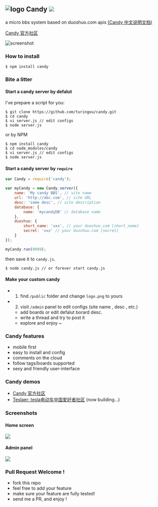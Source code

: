 ![logo](http://ww1.sinaimg.cn/large/61ff0de3gw1e7d9luh49bj201201bdfm.jpg) Candy ![](https://badge.fury.io/js/candy.png)
---

a micro bbs system based on duoshuo.com apis [(Candy 中文说明文档)](https://github.com/turingou/candy/blob/master/README_zh-cn.md)

[Candy 官方社区](http://candy.menkr.com)

![screenshot](http://ww2.sinaimg.cn/large/61ff0de3gw1e7gysyptnkj20wf0nj0wu.jpg)

### How to install

````
$ npm install candy
````

### Bite a litter

#### Start a candy server by defalut 

I've prepare a script for you: 

````
$ git clone https://github.com/turingou/candy.git
$ cd candy
$ vi server.js // edit configs
$ node server.js
````
or by NPM

````
$ npm install candy
$ cd node_modules/candy
$ vi server.js // edit configs
$ node server.js
````

#### Start a candy server by `require`

````javascript
var Candy = require('candy');

var myCandy = new Candy.server({
    name: 'My candy BBS', // site name
    url: 'http://abc.com', // site URL
    desc: 'some desc', // site description
    database: {
        name: 'mycandyDB' // database name
    },
    duoshuo: { 
        short_name: 'xxx', // your duoshuo.com [short_name]
        secret: 'xxx' // your duoshuo.com [secret]
    }
});

myCandy.run(9999);
````
then save it to `candy.js`.

````
$ node candy.js // or forever start candy.js
````

#### Make your custom candy

- 1. find `/public` folder and change `logo.png` to yours
- 2. visit `/admin` panel to edit configs (site name , desc , etc.)
    - add boards or edit defalut borard desc.
    - write a thread and try to post it
    - explore and enjoy ~

### Candy features

- mobile first
- easy to install and config
- comments on the cloud
- follow tags/boards supported
- sexy and friendly user-interface

### Candy demos

- [Candy 官方社区](http://candy.menkr.com)
- [Teslaer: tesla电动车中国爱好者社区](http://teslaer.com) (now building...)

### Screenshots

#### Home screen
![](http://ww2.sinaimg.cn/large/61ff0de3gw1e7gyt8g45pj20wf0njwid.jpg)

#### Admin panel
![](http://ww4.sinaimg.cn/large/61ff0de3jw1e7fos2mr2wj20ur0oln18.jpg)

### Pull Request Welcome !

- fork this repo
- feel free to add your feature
- make sure your feature are fully tested!
- send me a PR, and enjoy !